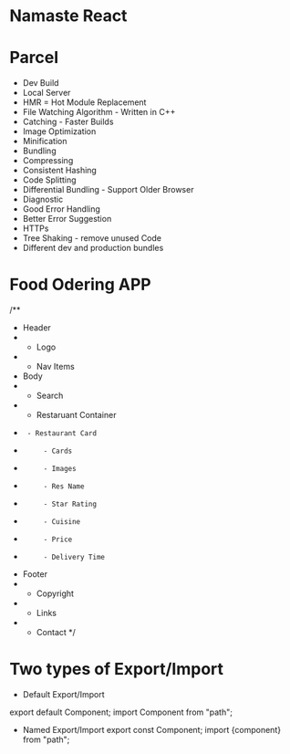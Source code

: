 # Namaste React

# Parcel
- Dev Build
- Local Server
- HMR = Hot Module Replacement
- File Watching Algorithm - Written in C++
- Catching - Faster Builds
- Image Optimization
- Minification
- Bundling
- Compressing
- Consistent Hashing
- Code Splitting
- Differential Bundling - Support Older Browser
- Diagnostic
- Good Error Handling
- Better Error Suggestion
- HTTPs
- Tree Shaking - remove unused Code
- Different dev and production bundles

# Food Odering APP
/**
 * Header
 *  - Logo
 *  - Nav Items
 * Body
 *  - Search
 *  - Restaruant Container
 *      - Restaurant Card
 *          - Cards 
 *          - Images
 *          - Res Name
 *          - Star Rating
 *          - Cuisine
 *          - Price
 *          - Delivery Time
 * Footer
 *  - Copyright
 *  - Links
 * - Contact
 */

# Two types of Export/Import

- Default Export/Import

export default Component;
import Component from "path";

- Named Export/Import
export const Component;
import {component} from "path";